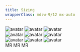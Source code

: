 ```yaml
---
title: Sizing
wrapperClass: md:w-9/12 mx-auto
---
```


<div class="container h-full rounded-md bg-surface-1 p-24">
    <div class="flex justify-center items-center gap-48 border-b border-alpha-1 mb-24 pb-24">
        <img src="/volverjs.svg" alt="avatar" tabindex="0" class="vv-avatar vv-avatar--small">
        <img src="/volverjs.svg" alt="avatar" tabindex="0" class="vv-avatar vv-avatar--medium">
        <img src="/volverjs.svg" alt="avatar" tabindex="0" class="vv-avatar vv-avatar--large">
    </div>
    <div class="flex justify-center items-center gap-48 border-b border-alpha-1 mb-24 pb-24">
        <img src="https://gravatar.com/avatar/dfb63daa83b45e913d62dc45f32d8ef3?s=400&d=retro&r=x" alt="avatar" tabindex="0" class="vv-avatar vv-avatar--small">
        <img src="https://gravatar.com/avatar/dfb63daa83b45e913d62dc45f32d8ef3?s=400&d=retro&r=x" alt="avatar" tabindex="0" class="vv-avatar vv-avatar--medium">
        <img src="https://gravatar.com/avatar/dfb63daa83b45e913d62dc45f32d8ef3?s=400&d=retro&r=x" alt="avatar" tabindex="0" class="vv-avatar vv-avatar--large">
    </div>
    <div class="flex justify-center items-center gap-48 border-b border-alpha-1 mb-24 pb-24">
        <img src="https://avatars.dicebear.com/v2/identicon/dfb63daa83b45e913d62dc45f32d8ef3.svg" alt="avatar" tabindex="0" class="vv-avatar vv-avatar--small">
        <img src="https://avatars.dicebear.com/v2/identicon/dfb63daa83b45e913d62dc45f32d8ef3.svg" alt="avatar" tabindex="0" class="vv-avatar vv-avatar--medium">
        <img src="https://avatars.dicebear.com/v2/identicon/dfb63daa83b45e913d62dc45f32d8ef3.svg" alt="avatar" tabindex="0" class="vv-avatar vv-avatar--large">
    </div>
	<div class="flex justify-center items-center gap-48">        
        <span role="img" aria-label="Mario Rossi" tabindex="0" class="vv-avatar vv-avatar--small">MR</span>
        <span role="img" aria-label="Mario Rossi" tabindex="0" class="vv-avatar vv-avatar--medium">MR</span>
        <span role="img" aria-label="Mario Rossi" tabindex="0" class="vv-avatar vv-avatar--large">MR</span>
	</div>
</div>



